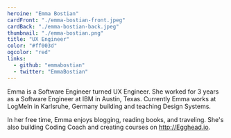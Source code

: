 ```yaml
---
heroine: "Emma Bostian"
cardFront: "./emma-bostian-front.jpeg"
cardBack: "./emma-bostian-back.jpeg"
thumbnail: "./emma-bostian.png"
title: "UX Engineer"
color: "#ff003d"
ogcolor: "red"
links:
  - github: "emmabostian"
  - twitter: "EmmaBostian"
---
```


Emma is a Software Engineer turned UX Engineer. She worked for 3 years as a Software Engineer at IBM in Austin, Texas. Currently Emma works at LogMeIn in Karlsruhe, Germany building and teaching Design Systems.

In her free time, Emma enjoys blogging, reading books, and traveling. She's also building Coding Coach and creating courses on http://Egghead.io.
